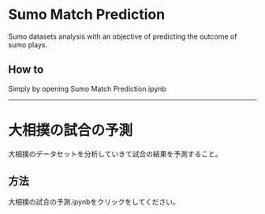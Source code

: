 # Sumo Match Prediction

Sumo datasets analysis with an objective of predicting the outcome of sumo plays.

## How to

Simply by opening Sumo Match Prediction.ipynb

----------------------------------------------------------------------------------------

# 大相撲の試合の予測

大相撲のデータセットを分析していきて試合の結果を予測すること。

## 方法

大相撲の試合の予測.ipynbをクリックをしてください。

